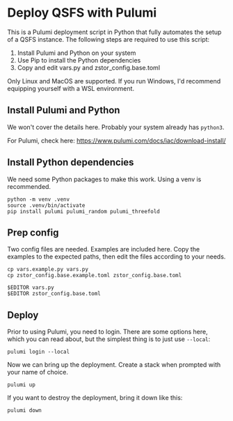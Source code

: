 # Deploy QSFS with Pulumi

This is a Pulumi deployment script in Python that fully automates the setup of a QSFS instance. The following steps are required to use this script:

1. Install Pulumi and Python on your system
2. Use Pip to install the Python dependencies
3. Copy and edit vars.py and zstor_config.base.toml

Only Linux and MacOS are supported. If you run Windows, I'd recommend equipping yourself with a WSL environment.

## Install Pulumi and Python

We won't cover the details here. Probably your system already has `python3`.

For Pulumi, check here: https://www.pulumi.com/docs/iac/download-install/

## Install Python dependencies

We need some Python packages to make this work. Using a venv is recommended.

```
python -m venv .venv
source .venv/bin/activate
pip install pulumi pulumi_random pulumi_threefold
```

## Prep config

Two config files are needed. Examples are included here. Copy the examples to the expected paths, then edit the files according to your needs.

```
cp vars.example.py vars.py
cp zstor_config.base.example.toml zstor_config.base.toml

$EDITOR vars.py
$EDITOR zstor_config.base.toml
```

## Deploy

Prior to using Pulumi, you need to login. There are some options here, which you can read about, but the simplest thing is to just use `--local`:

```
pulumi login --local
```

Now we can bring up the deployment. Create a stack when prompted with your name of choice.

```
pulumi up
```

If you want to destroy the deployment, bring it down like this:

```
pulumi down
```
